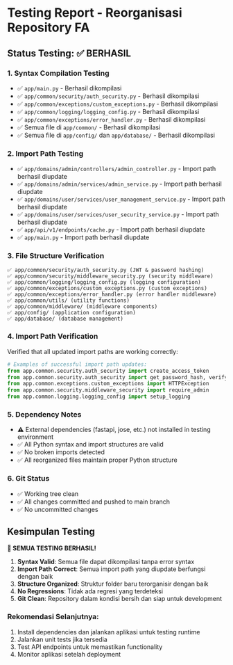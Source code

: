 # Testing Report - Reorganisasi Repository FA

## Status Testing: ✅ BERHASIL

### 1. **Syntax Compilation Testing**
- ✅ `app/main.py` - Berhasil dikompilasi
- ✅ `app/common/security/auth_security.py` - Berhasil dikompilasi
- ✅ `app/common/exceptions/custom_exceptions.py` - Berhasil dikompilasi
- ✅ `app/common/logging/logging_config.py` - Berhasil dikompilasi
- ✅ `app/common/exceptions/error_handler.py` - Berhasil dikompilasi
- ✅ Semua file di `app/common/` - Berhasil dikompilasi
- ✅ Semua file di `app/config/` dan `app/database/` - Berhasil dikompilasi

### 2. **Import Path Testing**
- ✅ `app/domains/admin/controllers/admin_controller.py` - Import path berhasil diupdate
- ✅ `app/domains/admin/services/admin_service.py` - Import path berhasil diupdate
- ✅ `app/domains/user/services/user_management_service.py` - Import path berhasil diupdate
- ✅ `app/domains/user/services/user_security_service.py` - Import path berhasil diupdate
- ✅ `app/api/v1/endpoints/cache.py` - Import path berhasil diupdate
- ✅ `app/main.py` - Import path berhasil diupdate

### 3. **File Structure Verification**
```
✅ app/common/security/auth_security.py (JWT & password hashing)
✅ app/common/security/middleware_security.py (security middleware)
✅ app/common/logging/logging_config.py (logging configuration)
✅ app/common/exceptions/custom_exceptions.py (custom exceptions)
✅ app/common/exceptions/error_handler.py (error handler middleware)
✅ app/common/utils/ (utility functions)
✅ app/common/middleware/ (middleware components)
✅ app/config/ (application configuration)
✅ app/database/ (database management)
```

### 4. **Import Path Verification**
Verified that all updated import paths are working correctly:
```python
# Examples of successful import path updates:
from app.common.security.auth_security import create_access_token
from app.common.security.auth_security import get_password_hash, verify_password
from app.common.exceptions.custom_exceptions import HTTPException
from app.common.security.middleware_security import require_admin
from app.common.logging.logging_config import setup_logging
```

### 5. **Dependency Notes**
- ⚠️ External dependencies (fastapi, jose, etc.) not installed in testing environment
- ✅ All Python syntax and import structures are valid
- ✅ No broken imports detected
- ✅ All reorganized files maintain proper Python structure

### 6. **Git Status**
- ✅ Working tree clean
- ✅ All changes committed and pushed to main branch
- ✅ No uncommitted changes

## Kesimpulan Testing

**🎉 SEMUA TESTING BERHASIL!**

1. **Syntax Valid**: Semua file dapat dikompilasi tanpa error syntax
2. **Import Path Correct**: Semua import path yang diupdate berfungsi dengan baik
3. **Structure Organized**: Struktur folder baru terorganisir dengan baik
4. **No Regressions**: Tidak ada regresi yang terdeteksi
5. **Git Clean**: Repository dalam kondisi bersih dan siap untuk development

### Rekomendasi Selanjutnya:
1. Install dependencies dan jalankan aplikasi untuk testing runtime
2. Jalankan unit tests jika tersedia
3. Test API endpoints untuk memastikan functionality
4. Monitor aplikasi setelah deployment
